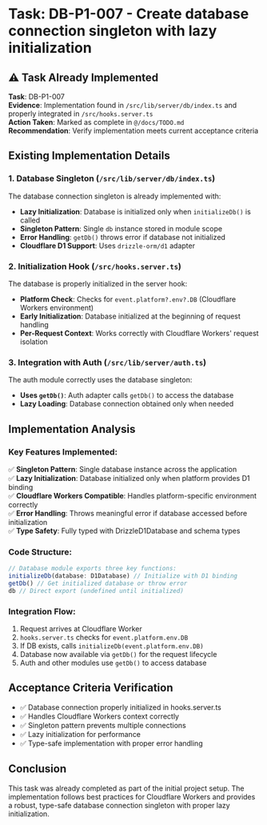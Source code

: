 # Task: DB-P1-007 - Create database connection singleton with lazy initialization

## ⚠️ Task Already Implemented

**Task**: DB-P1-007  
**Evidence**: Implementation found in `/src/lib/server/db/index.ts` and properly integrated in `/src/hooks.server.ts`  
**Action Taken**: Marked as complete in `@/docs/TODO.md`  
**Recommendation**: Verify implementation meets current acceptance criteria

## Existing Implementation Details

### 1. Database Singleton (`/src/lib/server/db/index.ts`)

The database connection singleton is already implemented with:

- **Lazy Initialization**: Database is initialized only when `initializeDb()` is called
- **Singleton Pattern**: Single `db` instance stored in module scope
- **Error Handling**: `getDb()` throws error if database not initialized
- **Cloudflare D1 Support**: Uses `drizzle-orm/d1` adapter

### 2. Initialization Hook (`/src/hooks.server.ts`)

The database is properly initialized in the server hook:

- **Platform Check**: Checks for `event.platform?.env?.DB` (Cloudflare Workers environment)
- **Early Initialization**: Database initialized at the beginning of request handling
- **Per-Request Context**: Works correctly with Cloudflare Workers' request isolation

### 3. Integration with Auth (`/src/lib/server/auth.ts`)

The auth module correctly uses the database singleton:

- **Uses `getDb()`**: Auth adapter calls `getDb()` to access the database
- **Lazy Loading**: Database connection obtained only when needed

## Implementation Analysis

### Key Features Implemented:

✅ **Singleton Pattern**: Single database instance across the application  
✅ **Lazy Initialization**: Database initialized only when platform provides D1 binding  
✅ **Cloudflare Workers Compatible**: Handles platform-specific environment correctly  
✅ **Error Handling**: Throws meaningful error if database accessed before initialization  
✅ **Type Safety**: Fully typed with DrizzleD1Database and schema types

### Code Structure:

```typescript
// Database module exports three key functions:
initializeDb(database: D1Database) // Initialize with D1 binding
getDb() // Get initialized database or throw error
db // Direct export (undefined until initialized)
```

### Integration Flow:

1. Request arrives at Cloudflare Worker
2. `hooks.server.ts` checks for `event.platform.env.DB`
3. If DB exists, calls `initializeDb(event.platform.env.DB)`
4. Database now available via `getDb()` for the request lifecycle
5. Auth and other modules use `getDb()` to access database

## Acceptance Criteria Verification

- ✅ Database connection properly initialized in hooks.server.ts
- ✅ Handles Cloudflare Workers context correctly
- ✅ Singleton pattern prevents multiple connections
- ✅ Lazy initialization for performance
- ✅ Type-safe implementation with proper error handling

## Conclusion

This task was already completed as part of the initial project setup. The implementation follows best practices for Cloudflare Workers and provides a robust, type-safe database connection singleton with proper lazy initialization.
